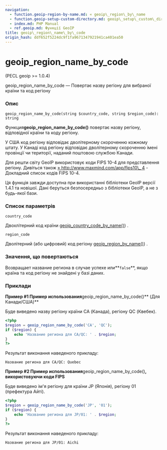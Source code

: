```yaml
---
navigation:
  - function.geoip-region-by-name.md: « geoip\_region\_by\_name
  - function.geoip-setup-custom-directory.md: geoip\_setup\_custom\_directory »
  - index.md: PHP Manual
  - ref.geoip.md: Функції GeoIP
title: geoip\_region\_name\_by\_code
origin_hash: ddf652f5224dc9f1fa9671347921941ca401ea50
---
```

# geoip\_region\_name\_by\_code

(PECL geoip >= 1.0.4)

geoip\_region\_name\_by\_code — Повертає назву регіону для вибраної країни та код регіону

### Опис

```methodsynopsis
geoip_region_name_by_code(string $country_code, string $region_code): string
```

Функция**geoip\_region\_name\_by\_code()** повертає назву регіону, відповідної країни та коду регіону.

У США код регіону відповідає дволітерному скороченню кожному штату. У Канаді код регіону відповідає дволітерному скороченню імені провінції чи території, наданий поштовою службою Канади.

Для решти світу GeoIP використовує коди FIPS 10-4 для представлення регіону. Дивіться також [» http://www.maxmind.com/app/fips10\_ 4](http://www.maxmind.com/app/fips10_4) - Докладний список кодів FIPS 10-4.

Ця функція завжди доступна при використанні бібліотеки GeoIP версії 1.4.1 та новішої. Дані беруться безпосередньо з бібліотеки GeoIP, а не з будь-якої бази.

### Список параметрів

`country_code`

Двохлітерний код країни [geoip\_country\_code\_by\_name()](function.geoip-country-code-by-name.md)) .

`region_code`

Дволітерний (або цифровий) код регіону [geoip\_region\_by\_name()](function.geoip-region-by-name.md)) .

### Значення, що повертаються

Возвращает название региона в случае успехе или\*\*`false`\*\*, якщо країна та код регіону не знайдені у базі даних.

### Приклади

**Пример #1 Пример использования**geoip\_region\_name\_by\_code()\*\* (Для Канади/США)\*\*

Буде виведено назву регіону країни CA (Канада), регіону QC (Квебек).

```php
<?php
$region = geoip_region_name_by_code('CA', 'QC');
if ($region) {
    echo 'Название региона для CA/QC: ' . $region;
}
?>
```

Результат виконання наведеного прикладу:

```
Название региона для CA/QC: Quebec
```

**Пример #2 Пример использования**geoip\_region\_name\_by\_code()**, використовуючи коди FIPS**

Буде виведено ім'я регіону для країни JP (Японія), регіону 01 (префектура Айті).

```php
<?php
$region = geoip_region_name_by_code('JP', '01');
if ($region) {
    echo 'Название региона для JP/01: ' . $region;
}
?>
```

Результат виконання наведеного прикладу:

```
Название региона для JP/01: Aichi
```
